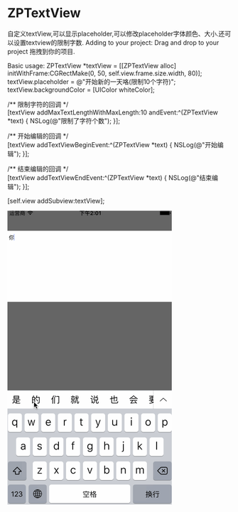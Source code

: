 # ZPTextView
自定义textView,可以显示placeholder,可以修改placeholder字体颜色、大小.还可以设置textview的限制字数.
Adding to your project:
Drag and drop to your project 拖拽到你的项目.

Basic usage:
ZPTextView *textView = [[ZPTextView alloc] initWithFrame:CGRectMake(0, 50, self.view.frame.size.width, 80)];
textView.placeholder = @"开始新的一天咯(限制10个字符)";
textView.backgroundColor = [UIColor whiteColor];
  
/** 限制字符的回调 */    
[textView addMaxTextLengthWithMaxLength:10 andEvent:^(ZPTextView *text) {
        NSLog(@"限制了字符个数");
}];
  
/** 开始编辑的回调 */  
[textView addTextViewBeginEvent:^(ZPTextView *text) {
        NSLog(@"开始编辑");
}];

/** 结束编辑的回调 */  
[textView addTextViewEndEvent:^(ZPTextView *text) {
       NSLog(@"结束编辑");
}];
    
[self.view addSubview:textView];


![示例图片](https://github.com/zhoupIT/ZPTextView/blob/master/textViewShow.gif?raw=true) 
